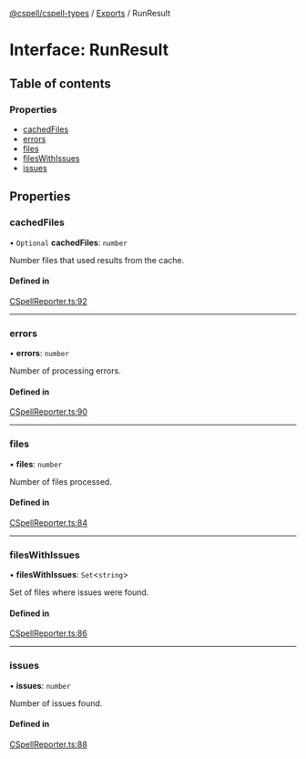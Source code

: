 [@cspell/cspell-types](../README.md) / [Exports](../modules.md) / RunResult

# Interface: RunResult

## Table of contents

### Properties

- [cachedFiles](RunResult.md#cachedfiles)
- [errors](RunResult.md#errors)
- [files](RunResult.md#files)
- [filesWithIssues](RunResult.md#fileswithissues)
- [issues](RunResult.md#issues)

## Properties

### cachedFiles

• `Optional` **cachedFiles**: `number`

Number files that used results from the cache.

#### Defined in

[CSpellReporter.ts:92](https://github.com/streetsidesoftware/cspell/blob/aeb24c4/packages/cspell-types/src/CSpellReporter.ts#L92)

___

### errors

• **errors**: `number`

Number of processing errors.

#### Defined in

[CSpellReporter.ts:90](https://github.com/streetsidesoftware/cspell/blob/aeb24c4/packages/cspell-types/src/CSpellReporter.ts#L90)

___

### files

• **files**: `number`

Number of files processed.

#### Defined in

[CSpellReporter.ts:84](https://github.com/streetsidesoftware/cspell/blob/aeb24c4/packages/cspell-types/src/CSpellReporter.ts#L84)

___

### filesWithIssues

• **filesWithIssues**: `Set`<`string`\>

Set of files where issues were found.

#### Defined in

[CSpellReporter.ts:86](https://github.com/streetsidesoftware/cspell/blob/aeb24c4/packages/cspell-types/src/CSpellReporter.ts#L86)

___

### issues

• **issues**: `number`

Number of issues found.

#### Defined in

[CSpellReporter.ts:88](https://github.com/streetsidesoftware/cspell/blob/aeb24c4/packages/cspell-types/src/CSpellReporter.ts#L88)
